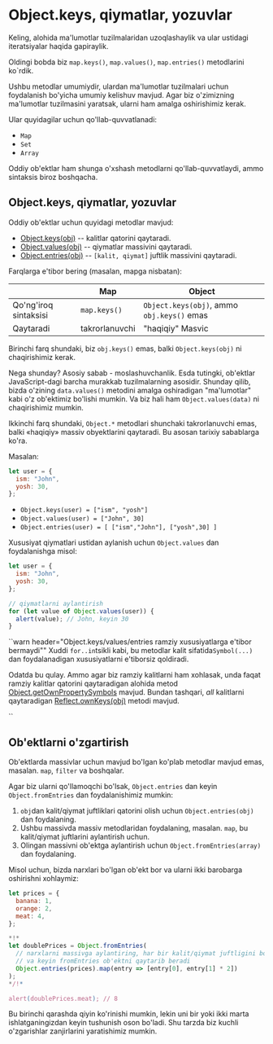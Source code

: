 # Object.keys, qiymatlar, yozuvlar

Keling, alohida ma'lumotlar tuzilmalaridan uzoqlashaylik va ular ustidagi iteratsiyalar haqida gapiraylik.

Oldingi bobda biz `map.keys()`, `map.values()`, `map.entries()` metodlarini ko`rdik.

Ushbu metodlar umumiydir, ulardan ma'lumotlar tuzilmalari uchun foydalanish bo'yicha umumiy kelishuv mavjud. Agar biz o'zimizning ma'lumotlar tuzilmasini yaratsak, ularni ham amalga oshirishimiz kerak.

Ular quyidagilar uchun qo'llab-quvvatlanadi:

- `Map`
- `Set`
- `Array`

Oddiy ob'ektlar ham shunga o'xshash metodlarni qo'llab-quvvatlaydi, ammo sintaksis biroz boshqacha.

## Object.keys, qiymatlar, yozuvlar

Oddiy ob'ektlar uchun quyidagi metodlar mavjud:

- [Object.keys(obj)](mdn:js/Object/keys) -- kalitlar qatorini qaytaradi.
- [Object.values(obj)](mdn:js/Object/values) -- qiymatlar massivini qaytaradi.
- [Object.entries(obj)](mdn:js/Object/entries) -- `[kalit, qiymat]` juftlik massivini qaytaradi.

Farqlarga e'tibor bering (masalan, mapga nisbatan):

|                       | Map            | Object                                     |
| --------------------- | -------------- | ------------------------------------------ |
| Qo'ng'iroq sintaksisi | `map.keys()`   | `Object.keys(obj)`, ammo `obj.keys()` emas |
| Qaytaradi             | takrorlanuvchi | "haqiqiy" Masvic                           |

Birinchi farq shundaki, biz `obj.keys()` emas, balki `Object.keys(obj)` ni chaqirishimiz kerak.

Nega shunday? Asosiy sabab - moslashuvchanlik. Esda tutingki, ob'ektlar JavaScript-dagi barcha murakkab tuzilmalarning asosidir. Shunday qilib, bizda o'zining `data.values()` metodini amalga oshiradigan "ma'lumotlar" kabi o'z ob'ektimiz bo'lishi mumkin. Va biz hali ham `Object.values(data)` ni chaqirishimiz mumkin.

Ikkinchi farq shundaki, `Object.*` metodlari shunchaki takrorlanuvchi emas, balki «haqiqiy» massiv obyektlarini qaytaradi. Bu asosan tarixiy sabablarga ko'ra.

Masalan:

```js
let user = {
  ism: "John",
  yosh: 30,
};
```

- `Object.keys(user) = ["ism", "yosh"]`
- `Object.values(user) = ["John", 30]`
- `Object.entries(user) = [ ["ism","John"], ["yosh",30] ]`

Xususiyat qiymatlari ustidan aylanish uchun `Object.values` dan foydalanishga misol:

```js run
let user = {
  ism: "John",
  yosh: 30,
};

// qiymatlarni aylantirish
for (let value of Object.values(user)) {
  alert(value); // John, keyin 30
}
```

``warn header="Object.keys/values/entries ramziy xususiyatlarga e'tibor bermaydi""
Xuddi `for..in`tsikli kabi, bu metodlar kalit sifatida`Symbol(...)` dan foydalanadigan xususiyatlarni e'tiborsiz qoldiradi.

Odatda bu qulay. Ammo agar biz ramziy kalitlarni ham xohlasak, unda faqat ramziy kalitlar qatorini qaytaradigan alohida metod [Object.getOwnPropertySymbols](mdn:js/Object/getOwnPropertySymbols) mavjud. Bundan tashqari, _all_ kalitlarni qaytaradigan [Reflect.ownKeys(obj)](mdn:js/Reflect/ownKeys) metodi mavjud.

``

## Ob'ektlarni o'zgartirish

Ob'ektlarda massivlar uchun mavjud bo'lgan ko'plab metodlar mavjud emas, masalan. `map`, `filter` va boshqalar.

Agar biz ularni qo'llamoqchi bo'lsak, `Object.entries` dan keyin `Object.fromEntries` dan foydalanishimiz mumkin:

1. `obj`dan kalit/qiymat juftliklari qatorini olish uchun `Object.entries(obj)` dan foydalaning.
2. Ushbu massivda massiv metodlaridan foydalaning, masalan. `map`, bu kalit/qiymat juftlarini aylantirish uchun.
3. Olingan massivni ob'ektga aylantirish uchun `Object.fromEntries(array)` dan foydalaning.

Misol uchun, bizda narxlari bo'lgan ob'ekt bor va ularni ikki barobarga oshirishni xohlaymiz:

```js run
let prices = {
  banana: 1,
  orange: 2,
  meat: 4,
};

*!*
let doublePrices = Object.fromEntries(
  // narxlarni massivga aylantiring, har bir kalit/qiymat juftligini boshqa juftlikka xaritalang
  // va keyin fromEntries ob'ektni qaytarib beradi
  Object.entries(prices).map(entry => [entry[0], entry[1] * 2])
);
*/!*

alert(doublePrices.meat); // 8
```

Bu birinchi qarashda qiyin ko'rinishi mumkin, lekin uni bir yoki ikki marta ishlatganingizdan keyin tushunish oson bo'ladi. Shu tarzda biz kuchli o'zgarishlar zanjirlarini yaratishimiz mumkin.
